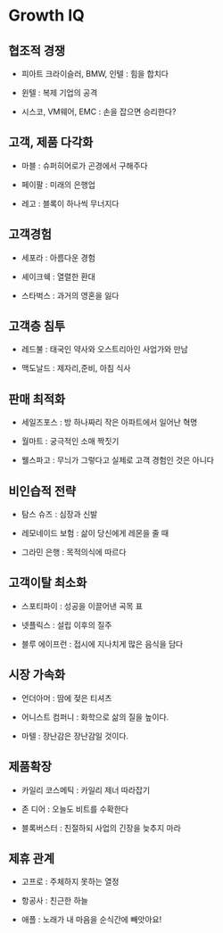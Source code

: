 # Growth IQ


## 협조적 경쟁

- 피아트 크라이슬러, BMW, 인텔 : 힘을 합치다

- 윈텔 : 복제 기업의 공격

- 시스코, VM웨어, EMC : 손을 잡으면 승리한다?

## 고객, 제품 다각화

- 마블 : 슈퍼히어로가 곤경에서 구해주다

- 페이팔 : 미래의 은행업

- 레고 : 블록이 하나씩 무너지다

## 고객경험

- 세포라 : 아름다운 경험

- 셰이크쉑 : 열렬한 환대

- 스타벅스 : 과거의 영혼을 잃다

## 고객층 침투

- 레드불 : 태국인 약사와 오스트리아인 사업가와 만남

- 맥도날드 : 제자리,준비, 아침 식사

## 판매 최적화

- 세일즈포스 : 방 하나짜리 작은 아파트에서 일어난 혁명

- 월마트 : 궁극적인 소매 짝짓기

- 웰스파고 : 무늬가 그렇다고 실제로 고객 경험인 것은 아니다

## 비인습적 전략

- 탐스 슈즈 : 심장과 신발

- 레모네이드 보험 : 삶이 당신에게 레몬을 줄 때

- 그라민 은행 : 목적의식에 따르다

## 고객이탈 최소화

- 스포티파이 : 성공을 이끌어낸 곡목 표

- 넷플릭스 : 설립 이후의 질주

- 블루 에이프런 : 접시에 지나치게 많은 음식을 담다

## 시장 가속화

- 언더아머 : 땀에 젖은 티셔츠

- 어니스트 컴퍼니 : 화학으로 삶의 질을 높이다.

- 마텔 : 장난감은 장난감일 것이다.

## 제품확장

- 카일리 코스메틱 : 카일리 제너 따라잡기

- 존 디어 : 오늘도 비트를 수확한다

- 블록버스터 : 친절하되 사업의 긴장을 늦추지 마라

## 제휴 관계

- 고프로 : 주체하지 못하는 열정

- 항공사 : 친근한 하늘

- 애플 : 노래가 내 마음을 순식간에 빼앗아요!


